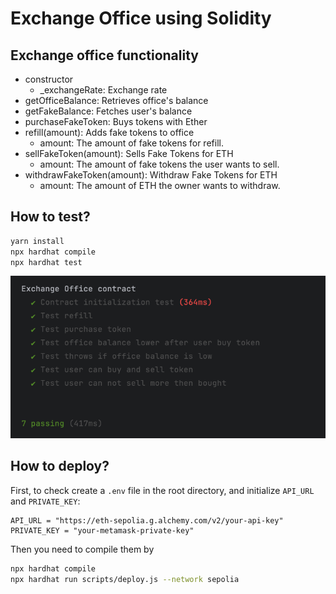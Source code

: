 # Exchange Office using Solidity

## Exchange office functionality

* constructor
  * _exchangeRate: Exchange rate
* getOfficeBalance: Retrieves office's balance
* getFakeBalance: Fetches user's balance
* purchaseFakeToken: Buys tokens with Ether
* refill(amount): Adds fake tokens to office
  * amount: The amount of fake tokens for refill.
* sellFakeToken(amount): Sells Fake Tokens for ETH
  * amount: The amount of fake tokens the user wants to sell.
* withdrawFakeToken(amount): Withdraw Fake Tokens for ETH
  * amount: The amount of ETH the owner wants to withdraw.
## How to test?

```bash
yarn install
npx hardhat compile
npx hardhat test
```

![Test results](test_results.png)

## How to deploy?
First, to check create a `.env` file in the root directory, and initialize `API_URL` and `PRIVATE_KEY`:

```dotenv
API_URL = "https://eth-sepolia.g.alchemy.com/v2/your-api-key"
PRIVATE_KEY = "your-metamask-private-key"
```

Then you need to compile them by

```bash
npx hardhat compile
npx hardhat run scripts/deploy.js --network sepolia
```